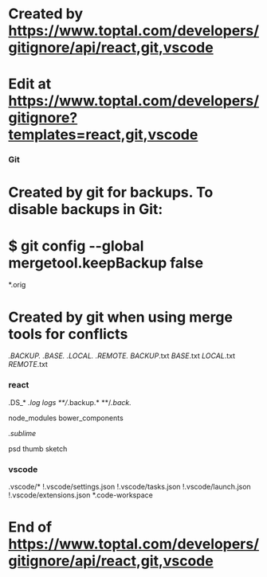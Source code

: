 
# Created by https://www.toptal.com/developers/gitignore/api/react,git,vscode
# Edit at https://www.toptal.com/developers/gitignore?templates=react,git,vscode

### Git ###
# Created by git for backups. To disable backups in Git:
# $ git config --global mergetool.keepBackup false
*.orig

# Created by git when using merge tools for conflicts
*.BACKUP.*
*.BASE.*
*.LOCAL.*
*.REMOTE.*
*_BACKUP_*.txt
*_BASE_*.txt
*_LOCAL_*.txt
*_REMOTE_*.txt

### react ###
.DS_*
*.log
logs
**/*.backup.*
**/*.back.*

node_modules
bower_components

*.sublime*

psd
thumb
sketch

### vscode ###
.vscode/*
!.vscode/settings.json
!.vscode/tasks.json
!.vscode/launch.json
!.vscode/extensions.json
*.code-workspace

# End of https://www.toptal.com/developers/gitignore/api/react,git,vscode